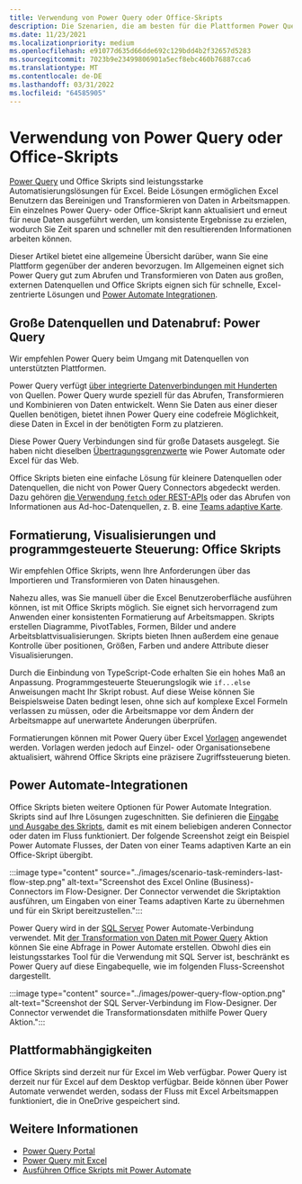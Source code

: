 ```yaml
---
title: Verwendung von Power Query oder Office-Skripts
description: Die Szenarien, die am besten für die Plattformen Power Query und Office Skripts geeignet sind.
ms.date: 11/23/2021
ms.localizationpriority: medium
ms.openlocfilehash: e91077d635d66dde692c129bdd4b2f32657d5283
ms.sourcegitcommit: 7023b9e23499806901a5ecf8ebc460b76887cca6
ms.translationtype: MT
ms.contentlocale: de-DE
ms.lasthandoff: 03/31/2022
ms.locfileid: "64585905"
---
```

# <a name="when-to-use-power-query-or-office-scripts"></a>Verwendung von Power Query oder Office-Skripts

[Power Query](https://powerquery.microsoft.com) und Office Skripts sind leistungsstarke Automatisierungslösungen für Excel. Beide Lösungen ermöglichen Excel Benutzern das Bereinigen und Transformieren von Daten in Arbeitsmappen. Ein einzelnes Power Query- oder Office-Skript kann aktualisiert und erneut für neue Daten ausgeführt werden, um konsistente Ergebnisse zu erzielen, wodurch Sie Zeit sparen und schneller mit den resultierenden Informationen arbeiten können.

Dieser Artikel bietet eine allgemeine Übersicht darüber, wann Sie eine Plattform gegenüber der anderen bevorzugen. Im Allgemeinen eignet sich Power Query gut zum Abrufen und Transformieren von Daten aus großen, externen Datenquellen und Office Skripts eignen sich für schnelle, Excel-zentrierte Lösungen und [Power Automate Integrationen](../develop/power-automate-integration.md).

## <a name="large-data-sources-and-data-retrieval-power-query"></a>Große Datenquellen und Datenabruf: Power Query

Wir empfehlen Power Query beim Umgang mit Datenquellen von unterstützten Plattformen.

Power Query verfügt [über integrierte Datenverbindungen mit Hunderten](https://powerquery.microsoft.com/connectors/) von Quellen. Power Query wurde speziell für das Abrufen, Transformieren und Kombinieren von Daten entwickelt. Wenn Sie Daten aus einer dieser Quellen benötigen, bietet ihnen Power Query eine codefreie Möglichkeit, diese Daten in Excel in der benötigten Form zu platzieren.

Diese Power Query Verbindungen sind für große Datasets ausgelegt. Sie haben nicht dieselben [Übertragungsgrenzwerte](../testing/platform-limits.md) wie Power Automate oder Excel für das Web.

Office Skripts bieten eine einfache Lösung für kleinere Datenquellen oder Datenquellen, die nicht von Power Query Connectors abgedeckt werden. Dazu gehören [die Verwendung `fetch` oder REST-APIs](../develop/external-calls.md) oder das Abrufen von Informationen aus Ad-hoc-Datenquellen, z. B. eine [Teams adaptive Karte](../resources/scenarios/task-reminders.md).

## <a name="formatting-visualizations-and-programmatic-control-office-scripts"></a>Formatierung, Visualisierungen und programmgesteuerte Steuerung: Office Skripts

Wir empfehlen Office Skripts, wenn Ihre Anforderungen über das Importieren und Transformieren von Daten hinausgehen.

Nahezu alles, was Sie manuell über die Excel Benutzeroberfläche ausführen können, ist mit Office Skripts möglich. Sie  eignet sich hervorragend zum Anwenden einer konsistenten Formatierung auf Arbeitsmappen. Skripts erstellen Diagramme, PivotTables, Formen, Bilder und andere Arbeitsblattvisualisierungen. Skripts bieten Ihnen außerdem eine genaue Kontrolle über positionen, Größen, Farben und andere Attribute dieser Visualisierungen.

Durch die Einbindung von TypeScript-Code erhalten Sie ein hohes Maß an Anpassung. Programmgesteuerte Steuerungslogik wie `if...else` Anweisungen macht Ihr Skript robust. Auf diese Weise können Sie Beispielsweise Daten bedingt lesen, ohne sich auf komplexe Excel Formeln verlassen zu müssen, oder die Arbeitsmappe vor dem Ändern der Arbeitsmappe auf unerwartete Änderungen überprüfen.

Formatierungen können mit Power Query über Excel [Vorlagen](https://templates.office.com/power-query-tutorial-tm11414620) angewendet werden. Vorlagen werden jedoch auf Einzel- oder Organisationsebene aktualisiert, während Office Skripts eine präzisere Zugriffssteuerung bieten.

## <a name="power-automate-integrations"></a>Power Automate-Integrationen

Office Skripts bieten weitere Optionen für Power Automate Integration. Skripts sind auf Ihre Lösungen zugeschnitten. Sie definieren die [Eingabe und Ausgabe des Skripts](../develop/power-automate-integration.md#data-transfer-in-flows-for-scripts), damit es mit einem beliebigen anderen Connector oder daten im Fluss funktioniert. Der folgende Screenshot zeigt ein Beispiel Power Automate Flusses, der Daten von einer Teams adaptiven Karte an ein Office-Skript übergibt.

:::image type="content" source="../images/scenario-task-reminders-last-flow-step.png" alt-text="Screenshot des Excel Online (Business)-Connectors im Flow-Designer. Der Connector verwendet die Skriptaktion ausführen, um Eingaben von einer Teams adaptiven Karte zu übernehmen und für ein Skript bereitzustellen.":::

Power Query wird in der [SQL Server](https://powerquery.microsoft.com/flow/) Power Automate-Verbindung verwendet. Mit [der Transformation von Daten mit Power Query](/connectors/sql/#transform-data-using-power-query) Aktion können Sie eine Abfrage in Power Automate erstellen. Obwohl dies ein leistungsstarkes Tool für die Verwendung mit SQL Server ist, beschränkt es Power Query auf diese Eingabequelle, wie im folgenden Fluss-Screenshot dargestellt.

:::image type="content" source="../images/power-query-flow-option.png" alt-text="Screenshot der SQL Server-Verbindung im Flow-Designer. Der Connector verwendet die Transformationsdaten mithilfe Power Query Aktion.":::

## <a name="platform-dependencies"></a>Plattformabhängigkeiten

Office Skripts sind derzeit nur für Excel im Web verfügbar. Power Query ist derzeit nur für Excel auf dem Desktop verfügbar. Beide können über Power Automate verwendet werden, sodass der Fluss mit Excel Arbeitsmappen funktioniert, die in OneDrive gespeichert sind.

## <a name="see-also"></a>Weitere Informationen

- [Power Query Portal](https://powerquery.microsoft.com/)
- [Power Query mit Excel](https://powerquery.microsoft.com/excel/)
- [Ausführen Office Skripts mit Power Automate](../develop/power-automate-integration.md)
